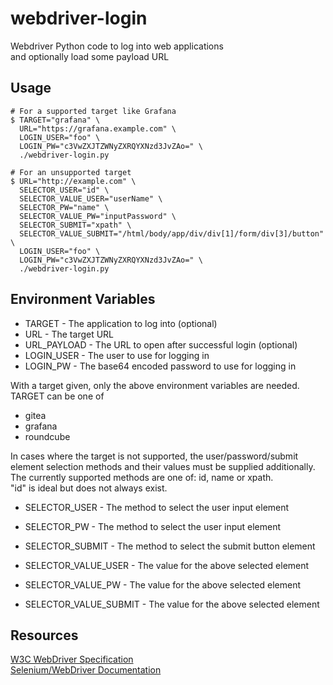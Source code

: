 # webdriver-login
Webdriver Python code to log into web applications  
and optionally load some payload URL

## Usage
```
# For a supported target like Grafana
$ TARGET="grafana" \
  URL="https://grafana.example.com" \
  LOGIN_USER="foo" \
  LOGIN_PW="c3VwZXJTZWNyZXRQYXNzd3JvZAo=" \
  ./webdriver-login.py

# For an unsupported target
$ URL="http://example.com" \
  SELECTOR_USER="id" \
  SELECTOR_VALUE_USER="userName" \
  SELECTOR_PW="name" \
  SELECTOR_VALUE_PW="inputPassword" \
  SELECTOR_SUBMIT="xpath" \
  SELECTOR_VALUE_SUBMIT="/html/body/app/div/div[1]/form/div[3]/button" \
  LOGIN_USER="foo" \
  LOGIN_PW="c3VwZXJTZWNyZXRQYXNzd3JvZAo=" \
  ./webdriver-login.py
```

## Environment Variables
- TARGET - The application to log into (optional)
- URL - The target URL
- URL_PAYLOAD - The URL to open after successful login (optional)
- LOGIN_USER - The user to use for logging in
- LOGIN_PW - The base64 encoded password to use for logging in

With a target given, only the above environment variables are needed.
TARGET can be one of
- gitea
- grafana
- roundcube

In cases where the target is not supported, the user/password/submit
element selection methods and their values must be supplied additionally.  
The currently supported methods are one of: id, name or xpath.  
"id" is ideal but does not always exist.
- SELECTOR_USER - The method to select the user input element
- SELECTOR_PW - The method to select the user input element
- SELECTOR_SUBMIT - The method to select the submit button element

- SELECTOR_VALUE_USER - The value for the above selected element
- SELECTOR_VALUE_PW - The value for the above selected element
- SELECTOR_VALUE_SUBMIT - The value for the above selected element


## Resources
[W3C WebDriver Specification](https://w3c.github.io/webdriver/)  
[Selenium/WebDriver Documentation](ww.selenium.dev/documentation/en/getting_started_with_webdriver)
